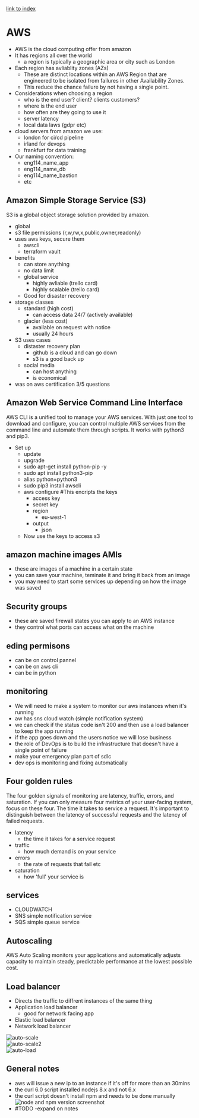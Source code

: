 [link to index](/readme.md)  
# AWS
- AWS is the cloud computing offer from amazon
- It has regions all over the world
    - a region is typically a geographic area or city such as London
- Each region has avliablity zones (AZs)
    - These are distinct locations within an AWS Region that are engineered to be isolated from failures in other Availability Zones.
    - This reduce the chance failure by not having a single point.
- Considerations when choosing a region
    - who is the end user? client? clients customers?
    - where is the end user
    - how often are they going to use it
    - server latency
    - local data laws (gdpr etc)
- cloud servers from amazon we use:
    - london for ci/cd pipeline
    - irland for devops
    - frankfurt for data training
- Our naming convention:
    - eng114_name_app
    - eng114_name_db
    - eng114_name_bastion
    - etc


## Amazon Simple Storage Service (S3)
S3 is a global object storage solution provided by amazon.
- global
- s3 file permissions (r,w,rw,x,public,owner,readonly)
- uses aws keys, secure them
    - awscli
    - terraform vault
- benefits
    - can store anything
    - no data limit
    - global service
        - highly avliable (trello card)
        - highly scalable (trello card)
    - Good for disaster recovery
- storage classes
    - standard (high cost)
        - can access data 24/7 (actively available)
    - glacier (less cost)
        - available on request with notice
        - usually 24 hours
- S3 uses cases
    - distaster recovery plan
        - github is a cloud and can go down
        - s3 is a good back up
    - social media
        - can host anything
        - is economical
- was on aws certification 3/5 questions

## Amazon Web Service Command Line Interface
AWS CLI is a unified tool to manage your AWS services. With just one tool to download and configure, you can control multiple AWS services from the command line and automate them through scripts. It works with python3 and pip3.

- Set up
    - update
    - upgrade
    - sudo apt-get install python-pip -y
    - sudo apt install python3-pip
    - alias python=python3
    - sudo pip3 install awscli
    - aws configure #This encripts the keys
        - access key
        - secret key
        - region
            - eu-west-1
        - output
            - json
    - Now use the keys to access s3


## amazon machine images AMIs
- these are images of a machine in a certain state
- you can save your machine, teminate it and bring it back from an image
- you may need to start some services up depending on how the image was saved

## Security groups
- these are saved firewall states you can apply to an AWS instance
- they control what ports can access what on the machine

## eding permisons
- can be on control pannel
- can be on aws cli
- can be in python

## monitoring 
- We will need to make a system to monitor our aws instances when it's running
- aw has sns cloud watch (simple notification system)
- we can check if the status code isn't 200 and then use a load balancer to keep the app running
- if the app goes down and the users notice we will lose business
- the role of DevOps is to build the infrastructure that doesn't have a single point of failure 
- make your emergency plan part of sdlc
- dev ops is monitoring  and fixing automatically

## Four golden rules
The four golden signals of monitoring are latency, traffic, errors, and saturation. If you can only measure four metrics of your user-facing system, focus on these four. The time it takes to service a request. It's important to distinguish between the latency of successful requests and the latency of failed requests.  

- latency
    - the time it takes for a service request
- traffic
    - how much demand is on your service
- errors
    - the rate of requests that fail etc
- saturation
    - how 'full' your service is

## services
- CLOUDWATCH
- SNS simple notification service
- SQS simple queue service

## Autoscaling
AWS Auto Scaling monitors your applications and automatically adjusts capacity to maintain steady, predictable performance at the lowest possible cost. 

## Load balancer
- Directs the traffic to diffrent instances of the same thing
- Application load balancer
    - good for network facing app
- Elastic load balancer
- Network load balancer   

![auto-scale](/Documentation/resources/auto_scale.png)   
![auto-scale2](/Documentation/resources/auto_scale2.jpeg)   
![auto-load](/Documentation/resources/auto_load.png)










## General notes
- aws will issue a new ip to an instance if it's off for more than an 30mins
- the curl 6.0 script installed nodejs 8.x and not 6.x
- the curl script doesn't install npm and needs to be done manually  
![node and npm version screenshot](/Documentation/resources/app_node_version.png)
- #TODO -expand on notes


